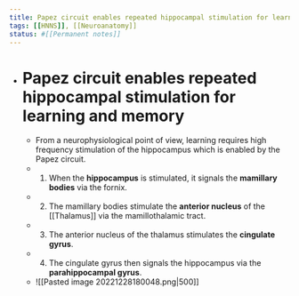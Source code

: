 ```yaml
---
title: Papez circuit enables repeated hippocampal stimulation for learning and memory
tags: [[HNNS]], [[Neuroanatomy]]
status: #[[Permanent notes]] 
---
```


- # Papez circuit enables repeated hippocampal stimulation for learning and memory
	- From a neurophysiological point of view, learning requires high frequency stimulation of the hippocampus which is enabled by the Papez circuit.
	- 1. When the **hippocampus** is stimulated, it signals the **mamillary bodies** via the fornix.
	- 2. The mamillary bodies stimulate the **anterior nucleus** of the [[Thalamus]] via the mamillothalamic tract.
	- 3. The anterior nucleus of the thalamus stimulates the **cingulate gyrus**.
	- 4. The cingulate gyrus then signals the hippocampus via the **parahippocampal gyrus**.
	- ![[Pasted image 20221228180048.png|500]]
